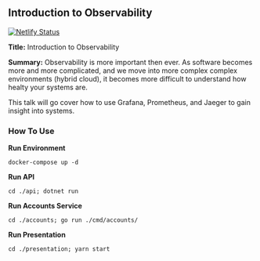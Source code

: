 ## Introduction to Observability

[![Netlify Status](https://api.netlify.com/api/v1/badges/7667a4e6-efa5-4c04-8dba-ca4f69e58fdf/deploy-status)](https://app.netlify.com/sites/johnrowley-observability-training/deploys)

**Title:** Introduction to Observability

**Summary:** Observability is more important then ever. As software becomes more and more complicated, and we move into more complex complex environments (hybrid cloud), it becomes more difficult to understand how healty your systems are. 

This talk will go cover how to use Grafana, Prometheus, and Jaeger to gain insight into systems. 

### How To Use

**Run Environment**

`docker-compose up -d`

**Run API**

`cd ./api; dotnet run`

**Run Accounts Service**

`cd ./accounts; go run ./cmd/accounts/`

**Run Presentation**

`cd ./presentation; yarn start`

